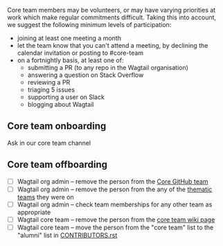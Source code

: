 Core team members may be volunteers, or may have varying priorities at work which make regular commitments difficult. Taking this into account, we suggest the following minimum levels of participation:

 - joining at least one meeting a month
 - let the team know that you can't attend a meeting, by declining the calendar invitation or posting to #core-team
 - on a fortnightly basis, at least one of:
   - submitting a PR (to any repo in the Wagtail organisation)
   - answering a question on Stack Overflow
   - reviewing a PR
   - triaging 5 issues
   - supporting a user on Slack
   - blogging about Wagtail

## Core team onboarding

Ask in our core team channel

## Core team offboarding

- [ ] Wagtail org admin – remove the person from the [Core GitHub team](https://github.com/orgs/wagtail/teams/core/members)
- [ ] Wagtail org admin – remove the person from the any of the [thematic teams](https://github.com/orgs/wagtail/teams) they were on
- [ ] Wagtail org admin – check team memberships for any other team as appropriate
- [ ] Wagtail core team – remove the person from the [core team wiki page](https://github.com/wagtail/wagtail/wiki/Wagtail-core-team)
- [ ] Wagtail core team – move the person from the "core team" list to the "alumni" list in [CONTRIBUTORS.rst](https://github.com/wagtail/wagtail/blob/main/CONTRIBUTORS.rst)